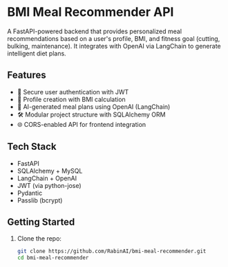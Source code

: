 # BMI Meal Recommender API

A FastAPI-powered backend that provides personalized meal recommendations based on a user's profile, BMI, and fitness goal (cutting, bulking, maintenance). It integrates with OpenAI via LangChain to generate intelligent diet plans.

## Features

- 🔐 Secure user authentication with JWT
- 📄 Profile creation with BMI calculation
- 🤖 AI-generated meal plans using OpenAI (LangChain)
- 🛠️ Modular project structure with SQLAlchemy ORM
- 🌐 CORS-enabled API for frontend integration

## Tech Stack

- FastAPI
- SQLAlchemy + MySQL
- LangChain + OpenAI
- JWT (via python-jose)
- Pydantic
- Passlib (bcrypt)

## Getting Started

1. Clone the repo:
   ```bash
   git clone https://github.com/RabinAI/bmi-meal-recommender.git
   cd bmi-meal-recommender
